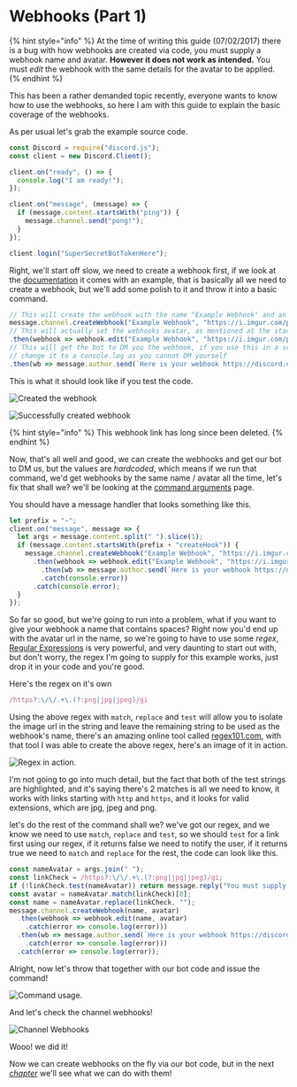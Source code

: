 # Webhooks \(Part 1\)

{% hint style="info" %}
At the time of writing this guide \(07/02/2017\) there is a bug with how webhooks are created via code, you must supply a webhook name and avatar. **However it does not work as intended.** You must _edit_ the webhook with the same details for the avatar to be applied.
{% endhint %}

This has been a rather demanded topic recently, everyone wants to know how to use the webhooks, so here I am with this guide to explain the basic coverage of the webhooks.

As per usual let's grab the example source code.

```javascript
const Discord = require("discord.js");
const client = new Discord.Client();

client.on("ready", () => {
  console.log("I am ready!");
});

client.on("message", (message) => {
  if (message.content.startsWith("ping")) {
    message.channel.send("pong!");
  }
});

client.login("SuperSecretBotTokenHere");
```

Right, we'll start off slow, we need to create a webhook first, if we look at the [documentation](https://discord.js.org/#/docs/main/stable/class/TextChannel?scrollTo=createWebhook) it comes with an example, that is basically all we need to create a webhook, but we'll add some polish to it and throw it into a basic command.

```javascript
// This will create the webhook with the name "Example Webhook" and an example avatar.
message.channel.createWebhook("Example Webhook", "https://i.imgur.com/p2qNFag.png")
// This will actually set the webhooks avatar, as mentioned at the start of the guide.
.then(webhook => webhook.edit("Example Webhook", "https://i.imgur.com/p2qNFag.png")
// This will get the bot to DM you the webhook, if you use this in a selfbot,
// change it to a console.log as you cannot DM yourself
.then(wb => message.author.send(`Here is your webhook https://discord.com/api/webhooks/${wb.id}/${wb.token}`)).catch(console.error))
```

This is what it should look like if you test the code.

![Created the webhook](../.gitbook/assets/wh01.png)

![Successfully created webhook](../.gitbook/assets/wh02.png)

{% hint style="info" %}
This webhook link has long since been deleted.
{% endhint %}

Now, that's all well and good, we can create the webhooks and get our bot to DM us, but the values are _hardcoded_, which means if we run that command, we'd get webhooks by the same name / avatar all the time, let's fix that shall we? we'll be looking at the [command arguments](../first-bot/command-with-arguments.md) page.

You should have a message handler that looks something like this.

```javascript
let prefix = "~";
client.on("message", message => {
  let args = message.content.split(" ").slice(1);
  if (message.content.startsWith(prefix + "createHook")) {
    message.channel.createWebhook("Example Webhook", "https://i.imgur.com/p2qNFag.png")
      .then(webhook => webhook.edit("Example Webhook", "https://i.imgur.com/p2qNFag.png")
        .then(wb => message.author.send(`Here is your webhook https://discord.com/api/webhooks/${wb.id}/${wb.token}`))
        .catch(console.error))
      .catch(console.error);
  }
});
```

So far so good, but we're going to run into a problem, what if you want to give your webhook a name that contains spaces? Right now you'd end up with the avatar url in the name, so we're going to have to use some _regex_, [Regular Expressions](https://developer.mozilla.org/en/docs/Web/JavaScript/Guide/Regular_Expressions) is very powerful, and very daunting to start out with, but don't worry, the regex I'm going to supply for this example works, just drop it in your code and you're good.

Here's the regex on it's own

```javascript
/https?:\/\/.+\.(?:png|jpg|jpeg)/gi
```

Using the above regex with `match`, `replace` and `test` will allow you to isolate the image url in the string and leave the remaining string to be used as the webhook's name, there's an amazing online tool called [regex101.com](https://regex101.com/), with that tool I was able to create the above regex, here's an image of it in action.

![Regex in action.](../.gitbook/assets/wh03.png)

I'm not going to go into much detail, but the fact that both of the test strings are highlighted, and it's saying there's 2 matches is all we need to know, it works with links starting with `http` and `https`, and it looks for valid extensions, which are jpg, jpeg and png.

let's do the rest of the command shall we? we've got our regex, and we know we need to use `match`, `replace` and `test`, so we should `test` for a link first using our regex, if it returns false we need to notify the user, if it returns true we need to `match` and `replace` for the rest, the code can look like this.

```javascript
const nameAvatar = args.join(" ");
const linkCheck = /https?:\/\/.+\.(?:png|jpg|jpeg)/gi;
if (!linkCheck.test(nameAvatar)) return message.reply("You must supply an image link.");
const avatar = nameAvatar.match(linkCheck)[0];
const name = nameAvatar.replace(linkCheck, "");
message.channel.createWebhook(name, avatar)
  .then(webhook => webhook.edit(name, avatar)
    .catch(error => console.log(error)))
  .then(wb => message.author.send(`Here is your webhook https://discord.com/api/webhooks/${wb.id}/${wb.token}\n\nPlease keep this safe, as you could be exploited.`)
    .catch(error => console.log(error)))
  .catch(error => console.log(error));
```

Alright, now let's throw that together with our bot code and issue the command!

![Command usage.](../.gitbook/assets/wh04.png)

And let's check the channel webhooks!

![Channel Webhooks](../.gitbook/assets/wh05.png)

Wooo! we did it!

Now we can create webhooks on the fly via our bot code, but in the next [_chapter_](discord-webhooks-part-2.md) we'll see what we can do with them!

